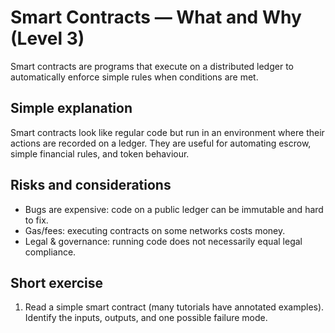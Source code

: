 # Smart Contracts — What and Why (Level 3)

Smart contracts are programs that execute on a distributed ledger to automatically enforce simple rules when conditions are met.

## Simple explanation

Smart contracts look like regular code but run in an environment where their actions are recorded on a ledger. They are useful for automating escrow, simple financial rules, and token behaviour.

## Risks and considerations

- Bugs are expensive: code on a public ledger can be immutable and hard to fix.
- Gas/fees: executing contracts on some networks costs money.
- Legal & governance: running code does not necessarily equal legal compliance.

## Short exercise

1. Read a simple smart contract (many tutorials have annotated examples). Identify the inputs, outputs, and one possible failure mode.
